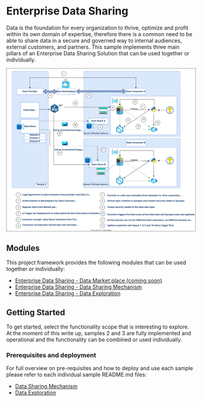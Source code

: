 # Enterprise Data Sharing

Data is the foundation for every organization to thrive, optimize and profit
within its own domain of expertise, therefore there is a common need to be able
to share data in a secure and governed way to internal audiences, external
customers, and partners. This sample implements three main pillars of an
Enterprise Data Sharing Solution that can be used together or individually.

![Enterprise Data Sharing](./images/eds-repo-main.drawio.svg)

## Modules

This project framework provides the following modules that can be used together
or individually:

* [Enterprise Data Sharing - Data Market place (coming soon)](./1-data-marketplace/README.md)
* [Enterprise Data Sharing - Data Sharing Mechanism](./2-data-sharing-mechanism/README.md)
* [Enterprise Data Sharing - Data Exploration](./3-data-sharing-exploration/README.md)

## Getting Started

To get started, select the functionality scope that is interesting to explore.
At the moment of this write up, samples 2 and 3 are fully implemented and
operational and the functionality can be combined or used individually.

### Prerequisites and deployment

For full overview on pre-requisites and how to deploy and use each sample please
refer to each individual sample README.md files:

- [Data Sharing Mechanism](./2-data-sharing-mechanism/README.md/#working-with-the-sample)
- [Data Exploration](./3-data-sharing-exploration/README.md/#deployment)